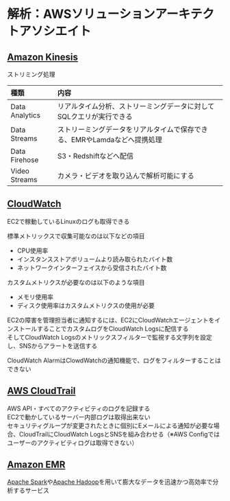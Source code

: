 # 解析：AWSソリューションアーキテクトアソシエイト

## [Amazon Kinesis](https://aws.amazon.com/jp/kinesis/)

ストリミング処理  

|種類|内容|
|:---|:---|
|Data Analytics|リアルタイム分析、ストリーミングデータに対してSQLクエリが実行できる|
|Data Streams|ストリーミングデータをリアルタイムで保存できる、EMRやLamdaなどへ提携処理|
|Data Firehose|S3・Redshiftなどへ配信|
|Video Streams|カメラ・ビデオを取り込んで解析可能にする|

## [CloudWatch](https://aws.amazon.com/jp/cloudwatch/)

EC2で稼動しているLinuxのログも取得できる  

標準メトリックスで収集可能なのは以下などの項目  

* CPU使用率
* インスタンスストアボリュームより読み取られたバイト数
* ネットワークインターフェイスから受信されたバイト数

カスタムメトリクスが必要なのは以下のような項目  

* メモリ使用率
* ディスク使用率はカスタムメトリクスの使用が必要  

EC2の障害を管理担当者に通知するには、EC2にCloudWatchエージェントをインストールすることでカスタムログをCloudWatch Logsに配信する  
そしてCloudWatch Logsのメトリックスフィルターで監視する文字列を設定し、SNSからアラートを送信する  

CloudWatch AlarmはClowdWatchの通知機能で、ログをフィルターすることはできない  

## [AWS CloudTrail](https://aws.amazon.com/jp/cloudtrail/)

AWS API・すべてのアクティビティのログを記録する  
EC2で動かしているサーバー内部ログは取得出来ない  
セキュリティグループが変更されたときに個別にEメールによる通知が必要な場合、CloudTrailにCloudWatch LogsとSNSを組み合わせる（※AWS Configではユーザーのアクティビティログは取得できない）  

## [Amazon EMR](https://aws.amazon.com/jp/emr/)

[Apache Spark](https://www.atmarkit.co.jp/ait/articles/1608/24/news014.html)や[Apache Hadoop](http://hadoop.apache.jp/)を用いて膨大なデータを迅速かつ高効率で分析するサービス
